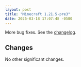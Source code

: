 ```yaml
---
layout: post
title: "Minecraft 1.21.5-pre3"
date: 2025-03-18 17:07:48 -0500
---
```


More bug fixes. See the [changelog](https://www.minecraft.net/en-us/article/minecraft-1-21-5-pre-release-3).

## Changes

No other significant changes.

